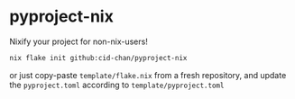 # pyproject-nix

Nixify your project for non-nix-users!

```bash
nix flake init github:cid-chan/pyproject-nix
```

or just copy-paste `template/flake.nix` from a fresh repository,
and update the `pyproject.toml` according to `template/pyproject.toml`

